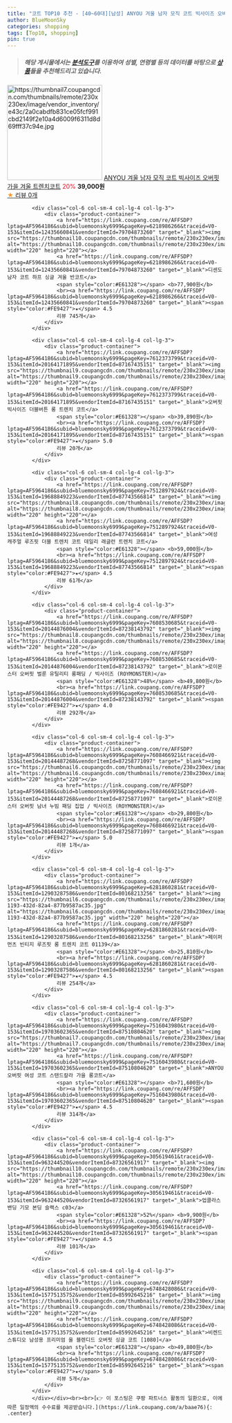```yaml
---
title: "코트 TOP10 추천 - [40~60대][남성] ANYOU 겨울 남자 모직 코트 빅사이즈 오버핏 가을 겨울 트렌치코트"
author: BlueMoonSky
categories: shopping
tags: [Top10, shopping]
pin: true
---
```


> ##### 해당 게시물에서는 [**분석도구**](https://itemscout.io/)를 이용하여 **성별**, **연령별** 등의 데이터를 바탕으로 [**상품**](https://link.coupang.com/a/baae76)들을 추천해드리고 있습니다.
<div class="container"><div class="row">
            <div class="col-6 col-sm-4 col-lg-4 col-lg-3">
                <div class="product-container">
                    <a href="https://link.coupang.com/re/AFFSDP?lptag=AF5964186&subid=bluemoonsky6999&pageKey=7563638641&traceid=V0-153&itemId=19932125507&vendorItemId=87753162808" target="_blank"><img src="https://thumbnail7.coupangcdn.com/thumbnails/remote/230x230ex/image/vendor_inventory/e43c/2a0cabdfb831ce05fcf991cbd2149f2e10a4d6009f6311d8d69fff37c94e.jpg" alt="https://thumbnail7.coupangcdn.com/thumbnails/remote/230x230ex/image/vendor_inventory/e43c/2a0cabdfb831ce05fcf991cbd2149f2e10a4d6009f6311d8d69fff37c94e.jpg" width="220" height="220"></a>
                    <a href="https://link.coupang.com/re/AFFSDP?lptag=AF5964186&subid=bluemoonsky6999&pageKey=7563638641&traceid=V0-153&itemId=19932125507&vendorItemId=87753162808" target="_blank">ANYOU 겨울 남자 모직 코트 빅사이즈 오버핏 가을 겨울 트렌치코트</a>
                    <span style="color:#E61328">20%</span> <b>39,000원</b>
                    <br><a href="https://link.coupang.com/re/AFFSDP?lptag=AF5964186&subid=bluemoonsky6999&pageKey=7563638641&traceid=V0-153&itemId=19932125507&vendorItemId=87753162808" target="_blank"><span style="color:#FE9427">★</span> 
                    리뷰 0개</a>
                </div>
            </div>
            
            <div class="col-6 col-sm-4 col-lg-4 col-lg-3">
                <div class="product-container">
                    <a href="https://link.coupang.com/re/AFFSDP?lptag=AF5964186&subid=bluemoonsky6999&pageKey=6218986266&traceid=V0-153&itemId=12435660841&vendorItemId=79704873260" target="_blank"><img src="https://thumbnail10.coupangcdn.com/thumbnails/remote/230x230ex/image/vendor_inventory/b486/d6a1e4aff4db3e3465617d5fbe3ac0f83c0c3b2e6345c65232cfec31e7fb.png" alt="https://thumbnail10.coupangcdn.com/thumbnails/remote/230x230ex/image/vendor_inventory/b486/d6a1e4aff4db3e3465617d5fbe3ac0f83c0c3b2e6345c65232cfec31e7fb.png" width="220" height="220"></a>
                    <a href="https://link.coupang.com/re/AFFSDP?lptag=AF5964186&subid=bluemoonsky6999&pageKey=6218986266&traceid=V0-153&itemId=12435660841&vendorItemId=79704873260" target="_blank">디센도 남자 코트 하프 싱글 겨울 반코트</a>
                    <span style="color:#E61328"></span> <b>77,900원</b>
                    <br><a href="https://link.coupang.com/re/AFFSDP?lptag=AF5964186&subid=bluemoonsky6999&pageKey=6218986266&traceid=V0-153&itemId=12435660841&vendorItemId=79704873260" target="_blank"><span style="color:#FE9427">★</span> 4.5
                    리뷰 745개</a>
                </div>
            </div>
            
            <div class="col-6 col-sm-4 col-lg-4 col-lg-3">
                <div class="product-container">
                    <a href="https://link.coupang.com/re/AFFSDP?lptag=AF5964186&subid=bluemoonsky6999&pageKey=7612373799&traceid=V0-153&itemId=20164171895&vendorItemId=87167435151" target="_blank"><img src="https://thumbnail9.coupangcdn.com/thumbnails/remote/230x230ex/image/vendor_inventory/37d7/2d644cd88112217d1d4f0646307989c0f5be0370905c5a1d2af023db9dd4.jpg" alt="https://thumbnail9.coupangcdn.com/thumbnails/remote/230x230ex/image/vendor_inventory/37d7/2d644cd88112217d1d4f0646307989c0f5be0370905c5a1d2af023db9dd4.jpg" width="220" height="220"></a>
                    <a href="https://link.coupang.com/re/AFFSDP?lptag=AF5964186&subid=bluemoonsky6999&pageKey=7612373799&traceid=V0-153&itemId=20164171895&vendorItemId=87167435151" target="_blank">오버핏 빅사이즈 더블버튼 롱 트렌치 코트</a>
                    <span style="color:#E61328"></span> <b>39,890원</b>
                    <br><a href="https://link.coupang.com/re/AFFSDP?lptag=AF5964186&subid=bluemoonsky6999&pageKey=7612373799&traceid=V0-153&itemId=20164171895&vendorItemId=87167435151" target="_blank"><span style="color:#FE9427">★</span> 5.0
                    리뷰 20개</a>
                </div>
            </div>
            
            <div class="col-6 col-sm-4 col-lg-4 col-lg-3">
                <div class="product-container">
                    <a href="https://link.coupang.com/re/AFFSDP?lptag=AF5964186&subid=bluemoonsky6999&pageKey=7512897924&traceid=V0-153&itemId=19688849223&vendorItemId=87743566814" target="_blank"><img src="https://thumbnail8.coupangcdn.com/thumbnails/remote/230x230ex/image/vendor_inventory/9eeb/9d570c9a08df8c0b27df8265efa554c9f0317b3b2908255d34a8a5e2b7db.jpg" alt="https://thumbnail8.coupangcdn.com/thumbnails/remote/230x230ex/image/vendor_inventory/9eeb/9d570c9a08df8c0b27df8265efa554c9f0317b3b2908255d34a8a5e2b7db.jpg" width="220" height="220"></a>
                    <a href="https://link.coupang.com/re/AFFSDP?lptag=AF5964186&subid=bluemoonsky6999&pageKey=7512897924&traceid=V0-153&itemId=19688849223&vendorItemId=87743566814" target="_blank">여성 캐주얼 루즈핏 더블 트렌치 코트 데일리 래글런 트렌치 코트</a>
                    <span style="color:#E61328"></span> <b>59,000원</b>
                    <br><a href="https://link.coupang.com/re/AFFSDP?lptag=AF5964186&subid=bluemoonsky6999&pageKey=7512897924&traceid=V0-153&itemId=19688849223&vendorItemId=87743566814" target="_blank"><span style="color:#FE9427">★</span> 4.5
                    리뷰 61개</a>
                </div>
            </div>
            
            <div class="col-6 col-sm-4 col-lg-4 col-lg-3">
                <div class="product-container">
                    <a href="https://link.coupang.com/re/AFFSDP?lptag=AF5964186&subid=bluemoonsky6999&pageKey=7608530685&traceid=V0-153&itemId=20144876004&vendorItemId=87238143792" target="_blank"><img src="https://thumbnail8.coupangcdn.com/thumbnails/remote/230x230ex/image/vendor_inventory/1617/81084290b6174c4b019209f50f91972e2d2a3b0dc475b27cdb2c1539b69f.jpg" alt="https://thumbnail8.coupangcdn.com/thumbnails/remote/230x230ex/image/vendor_inventory/1617/81084290b6174c4b019209f50f91972e2d2a3b0dc475b27cdb2c1539b69f.jpg" width="220" height="220"></a>
                    <a href="https://link.coupang.com/re/AFFSDP?lptag=AF5964186&subid=bluemoonsky6999&pageKey=7608530685&traceid=V0-153&itemId=20144876004&vendorItemId=87238143792" target="_blank">로이몬스터 오버핏 벌룬 유틸리티 롱패딩 / 빅사이즈 (ROYMONSTER)</a>
                    <span style="color:#E61328">48%</span> <b>49,800원</b>
                    <br><a href="https://link.coupang.com/re/AFFSDP?lptag=AF5964186&subid=bluemoonsky6999&pageKey=7608530685&traceid=V0-153&itemId=20144876004&vendorItemId=87238143792" target="_blank"><span style="color:#FE9427">★</span> 4.0
                    리뷰 292개</a>
                </div>
            </div>
            
            <div class="col-6 col-sm-4 col-lg-4 col-lg-3">
                <div class="product-container">
                    <a href="https://link.coupang.com/re/AFFSDP?lptag=AF5964186&subid=bluemoonsky6999&pageKey=7608466921&traceid=V0-153&itemId=20144487268&vendorItemId=87258771097" target="_blank"><img src="https://thumbnail6.coupangcdn.com/thumbnails/remote/230x230ex/image/vendor_inventory/ba4c/56931270c8e8e69f4452bd5f4f32e4d1aebad1c88b56405e9bb235705d4b.jpg" alt="https://thumbnail6.coupangcdn.com/thumbnails/remote/230x230ex/image/vendor_inventory/ba4c/56931270c8e8e69f4452bd5f4f32e4d1aebad1c88b56405e9bb235705d4b.jpg" width="220" height="220"></a>
                    <a href="https://link.coupang.com/re/AFFSDP?lptag=AF5964186&subid=bluemoonsky6999&pageKey=7608466921&traceid=V0-153&itemId=20144487268&vendorItemId=87258771097" target="_blank">로이몬스터 오버핏 남녀 누빔 패딩 집업 / 빅사이즈 (ROYMONSTER)</a>
                    <span style="color:#E61328"></span> <b>29,800원</b>
                    <br><a href="https://link.coupang.com/re/AFFSDP?lptag=AF5964186&subid=bluemoonsky6999&pageKey=7608466921&traceid=V0-153&itemId=20144487268&vendorItemId=87258771097" target="_blank"><span style="color:#FE9427">★</span> 5.0
                    리뷰 1개</a>
                </div>
            </div>
            
            <div class="col-6 col-sm-4 col-lg-4 col-lg-3">
                <div class="product-container">
                    <a href="https://link.coupang.com/re/AFFSDP?lptag=AF5964186&subid=bluemoonsky6999&pageKey=6281860281&traceid=V0-153&itemId=12903287586&vendorItemId=80168213256" target="_blank"><img src="https://thumbnail6.coupangcdn.com/thumbnails/remote/230x230ex/image/retail/images/2022/01/11/17/8/e552145d-1193-432d-82a4-877b9587ac35.jpg" alt="https://thumbnail6.coupangcdn.com/thumbnails/remote/230x230ex/image/retail/images/2022/01/11/17/8/e552145d-1193-432d-82a4-877b9587ac35.jpg" width="220" height="220"></a>
                    <a href="https://link.coupang.com/re/AFFSDP?lptag=AF5964186&subid=bluemoonsky6999&pageKey=6281860281&traceid=V0-153&itemId=12903287586&vendorItemId=80168213256" target="_blank">페이퍼먼츠 빈티지 루즈핏 롱 트렌치 코트 01139</a>
                    <span style="color:#E61328"></span> <b>25,810원</b>
                    <br><a href="https://link.coupang.com/re/AFFSDP?lptag=AF5964186&subid=bluemoonsky6999&pageKey=6281860281&traceid=V0-153&itemId=12903287586&vendorItemId=80168213256" target="_blank"><span style="color:#FE9427">★</span> 4.5
                    리뷰 254개</a>
                </div>
            </div>
            
            <div class="col-6 col-sm-4 col-lg-4 col-lg-3">
                <div class="product-container">
                    <a href="https://link.coupang.com/re/AFFSDP?lptag=AF5964186&subid=bluemoonsky6999&pageKey=7516043980&traceid=V0-153&itemId=19703602365&vendorItemId=87510804620" target="_blank"><img src="https://thumbnail7.coupangcdn.com/thumbnails/remote/230x230ex/image/vendor_inventory/d79e/44d273dca80029fca160de200b996c96e4ac2bed02e8e874c483559748ea.jpg" alt="https://thumbnail7.coupangcdn.com/thumbnails/remote/230x230ex/image/vendor_inventory/d79e/44d273dca80029fca160de200b996c96e4ac2bed02e8e874c483559748ea.jpg" width="220" height="220"></a>
                    <a href="https://link.coupang.com/re/AFFSDP?lptag=AF5964186&subid=bluemoonsky6999&pageKey=7516043980&traceid=V0-153&itemId=19703602365&vendorItemId=87510804620" target="_blank">ANYOU 오버핏 여성 코트 스탠드칼라 가을 롱코트</a>
                    <span style="color:#E61328"></span> <b>71,600원</b>
                    <br><a href="https://link.coupang.com/re/AFFSDP?lptag=AF5964186&subid=bluemoonsky6999&pageKey=7516043980&traceid=V0-153&itemId=19703602365&vendorItemId=87510804620" target="_blank"><span style="color:#FE9427">★</span> 4.5
                    리뷰 314개</a>
                </div>
            </div>
            
            <div class="col-6 col-sm-4 col-lg-4 col-lg-3">
                <div class="product-container">
                    <a href="https://link.coupang.com/re/AFFSDP?lptag=AF5964186&subid=bluemoonsky6999&pageKey=305619461&traceid=V0-153&itemId=963244520&vendorItemId=87326561917" target="_blank"><img src="https://thumbnail10.coupangcdn.com/thumbnails/remote/230x230ex/image/vendor_inventory/47b0/59baf4f421f813b320531a896c9549b4d09f413bfc40262e1c3d20757341.jpg" alt="https://thumbnail10.coupangcdn.com/thumbnails/remote/230x230ex/image/vendor_inventory/47b0/59baf4f421f813b320531a896c9549b4d09f413bfc40262e1c3d20757341.jpg" width="220" height="220"></a>
                    <a href="https://link.coupang.com/re/AFFSDP?lptag=AF5964186&subid=bluemoonsky6999&pageKey=305619461&traceid=V0-153&itemId=963244520&vendorItemId=87326561917" target="_blank">업클라스 밴딩 기모 본딩 슬랙스 c03</a>
                    <span style="color:#E61328">52%</span> <b>9,900원</b>
                    <br><a href="https://link.coupang.com/re/AFFSDP?lptag=AF5964186&subid=bluemoonsky6999&pageKey=305619461&traceid=V0-153&itemId=963244520&vendorItemId=87326561917" target="_blank"><span style="color:#FE9427">★</span> 4.5
                    리뷰 101개</a>
                </div>
            </div>
            
            <div class="col-6 col-sm-4 col-lg-4 col-lg-3">
                <div class="product-container">
                    <a href="https://link.coupang.com/re/AFFSDP?lptag=AF5964186&subid=bluemoonsky6999&pageKey=6748428086&traceid=V0-153&itemId=15775135752&vendorItemId=85992645216" target="_blank"><img src="https://thumbnail9.coupangcdn.com/thumbnails/remote/230x230ex/image/vendor_inventory/319b/ffcb4ce9cf09c419bb327a25b38841de67a17c61024ac35d4e5ec293894a.jpg" alt="https://thumbnail9.coupangcdn.com/thumbnails/remote/230x230ex/image/vendor_inventory/319b/ffcb4ce9cf09c419bb327a25b38841de67a17c61024ac35d4e5ec293894a.jpg" width="220" height="220"></a>
                    <a href="https://link.coupang.com/re/AFFSDP?lptag=AF5964186&subid=bluemoonsky6999&pageKey=6748428086&traceid=V0-153&itemId=15775135752&vendorItemId=85992645216" target="_blank">비켄드스튜디오 남성용 프리미엄 울 블렌디드 오버핏 싱글 코트 [1080]</a>
                    <span style="color:#E61328"></span> <b>49,800원</b>
                    <br><a href="https://link.coupang.com/re/AFFSDP?lptag=AF5964186&subid=bluemoonsky6999&pageKey=6748428086&traceid=V0-153&itemId=15775135752&vendorItemId=85992645216" target="_blank"><span style="color:#FE9427">★</span> 5.0
                    리뷰 5개</a>
                </div>
            </div>
            </div></div><br><br>[👉 이 포스팅은 쿠팡 파트너스 활동의 일환으로, 이에 따른 일정액의 수수료를 제공받습니다.](https://link.coupang.com/a/baae76){: .center}